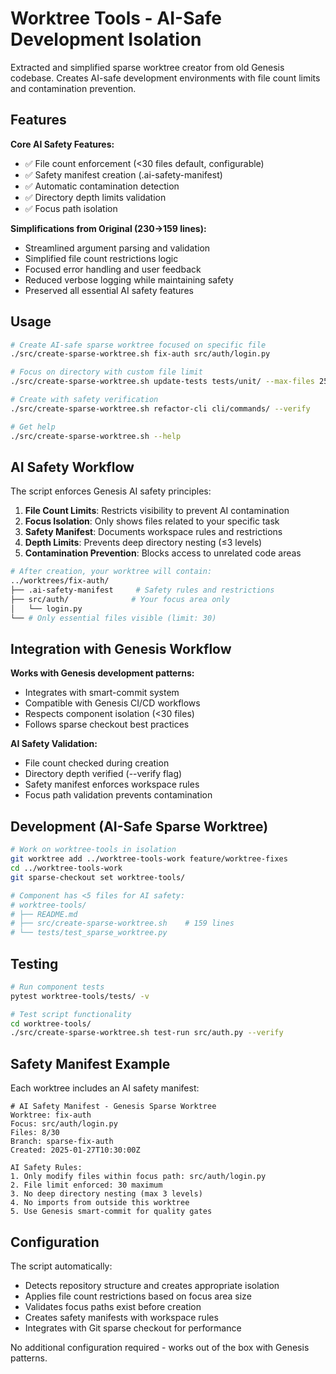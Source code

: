 # Worktree Tools - AI-Safe Development Isolation

Extracted and simplified sparse worktree creator from old Genesis codebase. Creates AI-safe development environments with file count limits and contamination prevention.

## Features

**Core AI Safety Features:**
- ✅ File count enforcement (<30 files default, configurable)
- ✅ Safety manifest creation (.ai-safety-manifest)
- ✅ Automatic contamination detection
- ✅ Directory depth limits validation
- ✅ Focus path isolation

**Simplifications from Original (230→159 lines):**
- Streamlined argument parsing and validation
- Simplified file count restrictions logic
- Focused error handling and user feedback
- Reduced verbose logging while maintaining safety
- Preserved all essential AI safety features

## Usage

```bash
# Create AI-safe sparse worktree focused on specific file
./src/create-sparse-worktree.sh fix-auth src/auth/login.py

# Focus on directory with custom file limit
./src/create-sparse-worktree.sh update-tests tests/unit/ --max-files 25

# Create with safety verification
./src/create-sparse-worktree.sh refactor-cli cli/commands/ --verify

# Get help
./src/create-sparse-worktree.sh --help
```

## AI Safety Workflow

The script enforces Genesis AI safety principles:

1. **File Count Limits**: Restricts visibility to prevent AI contamination
2. **Focus Isolation**: Only shows files related to your specific task
3. **Safety Manifest**: Documents workspace rules and restrictions
4. **Depth Limits**: Prevents deep directory nesting (≤3 levels)
5. **Contamination Prevention**: Blocks access to unrelated code areas

```bash
# After creation, your worktree will contain:
../worktrees/fix-auth/
├── .ai-safety-manifest     # Safety rules and restrictions
├── src/auth/              # Your focus area only
│   └── login.py
└── # Only essential files visible (limit: 30)
```

## Integration with Genesis Workflow

**Works with Genesis development patterns:**
- Integrates with smart-commit system
- Compatible with Genesis CI/CD workflows
- Respects component isolation (<30 files)
- Follows sparse checkout best practices

**AI Safety Validation:**
- File count checked during creation
- Directory depth verified (--verify flag)
- Safety manifest enforces workspace rules
- Focus path validation prevents contamination

## Development (AI-Safe Sparse Worktree)

```bash
# Work on worktree-tools in isolation
git worktree add ../worktree-tools-work feature/worktree-fixes
cd ../worktree-tools-work
git sparse-checkout set worktree-tools/

# Component has <5 files for AI safety:
# worktree-tools/
# ├── README.md
# ├── src/create-sparse-worktree.sh    # 159 lines
# └── tests/test_sparse_worktree.py
```

## Testing

```bash
# Run component tests
pytest worktree-tools/tests/ -v

# Test script functionality
cd worktree-tools/
./src/create-sparse-worktree.sh test-run src/auth.py --verify
```

## Safety Manifest Example

Each worktree includes an AI safety manifest:

```
# AI Safety Manifest - Genesis Sparse Worktree
Worktree: fix-auth
Focus: src/auth/login.py
Files: 8/30
Branch: sparse-fix-auth
Created: 2025-01-27T10:30:00Z

AI Safety Rules:
1. Only modify files within focus path: src/auth/login.py
2. File limit enforced: 30 maximum
3. No deep directory nesting (max 3 levels)
4. No imports from outside this worktree
5. Use Genesis smart-commit for quality gates
```

## Configuration

The script automatically:
- Detects repository structure and creates appropriate isolation
- Applies file count restrictions based on focus area size
- Validates focus paths exist before creation
- Creates safety manifests with workspace rules
- Integrates with Git sparse checkout for performance

No additional configuration required - works out of the box with Genesis patterns.
